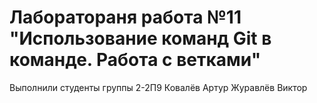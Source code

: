 # Лаборатораня работа №11 "Использование команд Git в команде. Работа с ветками"
Выполнили студенты группы 2-2П9
Ковалёв Артур
Журавлёв Виктор
